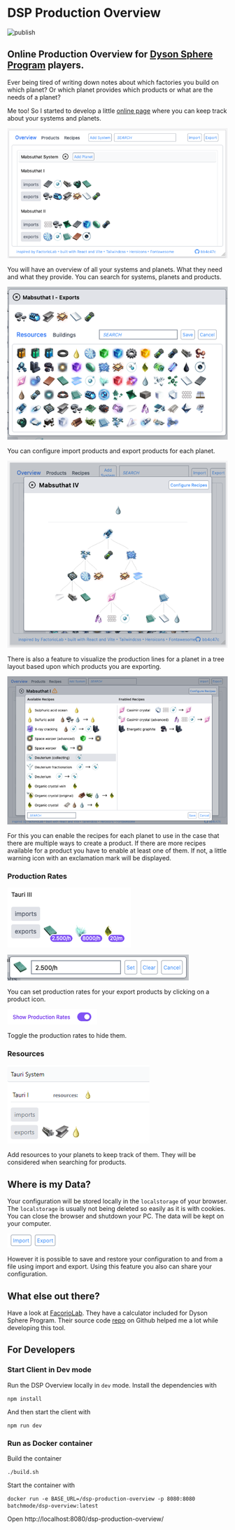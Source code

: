# DSP Production Overview

![publish](https://github.com/batchmode/dsp-production-overview/actions/workflows/publish.yml/badge.svg)

## Online Production Overview for [Dyson Sphere Program](https://store.steampowered.com/app/1366540/Dyson_Sphere_Program/) players.

Ever being tired of writing down notes about which factories you build on which planet?
Or which planet provides which products or what are the needs of a planet?

Me too! So I started to develop a little [online page](https://batchmode.github.io/dsp-production-overview/) where you can keep track about your systems and planets.

![overview](doc/images/overview.png?raw=true "Overview")

You will have an overview of all your systems and planets. What they need and what they provide.
You can search for systems, planets and products.

![exports](doc/images/select_exports.png?raw_true "Exports")

You can configure import products and export products for each planet.

![chain](doc/images/production_chain.png?raw=true "Production Chain")

There is also a feature to visualize the production lines for a planet in a tree layout based upon which products you are exporting.

![recipes](doc/images/enable_recipes.png?raw=true "Enable Recipes")

For this you can enable the recipes for each planet to use in the case that there are multiple ways to create a product.
If there are more recipes available for a product you have to enable at least one of them.
If not, a little warning icon with an exclamation mark will be displayed.

### Production Rates

![production_rates](doc/images/show_production_rates.png?raw=true "Production Rates")

![edit_production_rates](doc/images/edit_production_rate.png?raw=true "Edit Production Rates")

You can set production rates for your export products by clicking on a product icon.

![toggle_production_rates](doc/images/toggle_production_rates.png?raw=true "Toggle Production Rates")

Toggle the production rates to hide them.

### Resources

![resources](doc/images/resources.png?raw=true "Planet Resources")

Add resources to your planets to keep track of them. They will be considered when searching for products. 

## Where is my Data?

Your configuration will be stored locally in the `localstorage` of your browser.
The `localstorage` is usually not being deleted so easily as it is with cookies. 
You can close the browser and shutdown your PC. The data will be kept on your computer.

![your_data](doc/images/import_export_data.png?raw=true "Your Data")

However it is possible to save and restore your configuration to and from a file using import and export.
Using this feature you also can share your configuration.

## What else out there?

Have a look at [FacorioLab](https://factoriolab.github.io/next/list?p=iron-ore*60&s=dsp&v=4). They have a calculator included for Dyson Sphere Program.
Their source code [repo](https://github.com/factoriolab/factoriolab) on Github helped me a lot while developing this tool. 

## For Developers

### Start Client in Dev mode

Run the DSP Overview locally in `dev` mode.
Install the dependencies with

```
npm install
```

And then start the client with

```
npm run dev
```

### Run as Docker container

Build the container

```
./build.sh
``` 

Start the container with

```
docker run -e BASE_URL=/dsp-production-overview -p 8080:8080 batchmode/dsp-overview:latest
```

Open http://localhost:8080/dsp-production-overview/